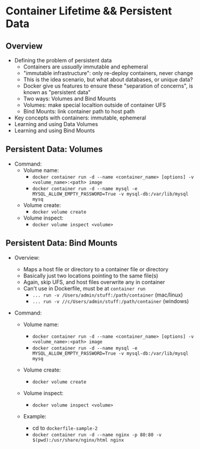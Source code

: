 # Container Lifetime && Persistent Data

## Overview

- Defining the problem of persistent data
  - Containers are *ussually* immutable and ephemeral
  - "immutable infrastructure": only re-deploy containers, never change
  - This is the idea scenario, but what about databases, or unique data?
  - Docker give us features to ensure these "separation of concerns", is known as "persistent data"
  - Two ways: Volumes and Bind Mounts
  - Volumes: make special localtion outside of container UFS
  - Bind Mounts: link container path to host path
- Key concepts with containers: immutable, ephemeral
- Learning and using Data Volumes
- Learning and using Bind Mounts

## Persistent Data: Volumes

- Command:
  - Volume name:
    - ```docker container run -d --name <container_name> [options] -v <volume_name>:<path> image```
    - ```docker container run -d --name mysql -e MYSQL_ALLOW_EMPTY_PASSWORD=True -v mysql-db:/var/lib/mysql mysq```
  - Volume create:
    - ```docker volume create```
  - Volume inspect:
    - ```docker volume inspect <volume>```

## Persistent Data: Bind Mounts

- Overview:
  - Maps a host file or directory to a container file or directory
  - Basically just two locations pointing to the same file(s)
  - Again, skip UFS, and host files overwrite any in container
  - Can't use in Dockerfile, must be at ```container run```
    - ```... run -v /Users/admin/stuff:/path/container``` (mac/linux)
    - ```... run -v //c/Users/admin/stuff:/path/container``` (windows)

- Command:
  - Volume name:
    - ```docker container run -d --name <container_name> [options] -v <volume_name>:<path> image```
    - ```docker container run -d --name mysql -e MYSQL_ALLOW_EMPTY_PASSWORD=True -v mysql-db:/var/lib/mysql mysq```
  - Volume create:
    - ```docker volume create```
  - Volume inspect:
    - ```docker volume inspect <volume>```
  
  - Example:
    - cd to ```dockerfile-sample-2```
    - ```docker container run -d --name nginx -p 80:80 -v $(pwd):/usr/share/nginx/html nginx```

